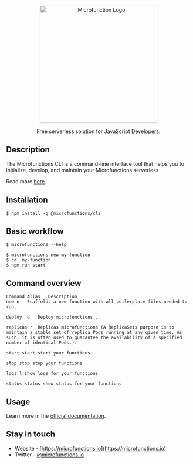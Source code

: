 <p align="center">
  <a href="https://microfunctions.io" target="blank"><img src="https://camo.githubusercontent.com/63459c2b28d67165026260c9c986e84b276e5c548122d745da9762ae3bd11fb1/687474703a2f2f7777772e6d6963726f66756e6374696f6e732e696f2f77702d636f6e74656e742f75706c6f6164732f323032302f30372f4e65772d50726f6a6563742d332e706e67" width="320" alt="Microfunction Logo" /></a>
</p>

  <p align="center">Free serverless solution for JavaScript Developers.</p>
    <p align="center">


## Description

The Microfunctions CLI is a command-line interface tool that helps you to initialize, develop, and maintain your Microfunctions serverless


Read more [here](https://microfunctions.io/docs).

## Installation

```
$ npm install -g @microfunctions/cli
```
## Basic workflow

```
$ microfunctions --help

$ microfunctions new my-function
$ cd  my-function
$ npm run start
```
## Command overview
```
Command	Alias	Description
new	n	Scaffolds a new function with all boilerplate files needed to run.

deploy  d	Deploy microfunctions .

replicas r	Replicas microfunctions (A ReplicaSets purpose is to maintain a stable set of replica Pods running at any given time. As such, it is often used to guarantee the availability of a specified number of identical Pods.).

start start start your functions

stop stop stop your functions

logs l show logs for your functions

status status show status for your functions

```
## Usage

Learn more in the [official documentation](https://microfunctions.io/docs).

## Stay in touch

- Website - [https://microfunctions.io](https://microfunctions.io)
- Twitter - [@microfunctions.io](https://twitter.com/MicrofunctionI)
